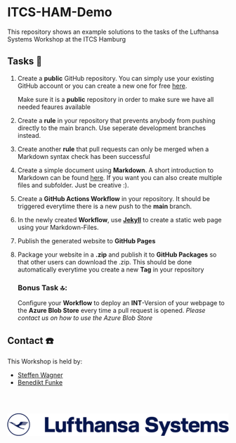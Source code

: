 # ITCS-HAM-Demo
This repository shows an example solutions to the tasks of the Lufthansa Systems Workshop at the ITCS Hamburg

## Tasks :rocket:

1. Create a **public** GitHub repository. You can simply use your existing GitHub account or you can create a new one for free [here](https://github.com/signup). </p>
Make sure it is a **public** repository in order to make sure we have all needed feaures available</p>
2. Create a **rule** in your repository that prevents anybody from pushing directly to the main branch. Use seperate development branches instead.</p>
3. Create another **rule** that pull requests can only be merged when a Markdown syntax check has been successful</p>
4. Create a simple document using **Markdown**. A short introduction to Markdown can be found [here](https://www.markdownguide.org/basic-syntax/). If you want you can also create multiple files and subfolder. Just be creative :).</p>
5. Create a **GitHub Actions Workflow** in your repository. It should be triggered everytime there is a new push to the **main** branch.</p>
6. In the newly created **Workflow**, use **[Jekyll](https://jekyllrb.com/docs/continuous-integration/github-actions/)** to create a static web page using your Markdown-Files.</p>
7. Publish the generated website to **GitHub Pages**</p>
8. Package your website in a **.zip** and publish it to **GitHub Packages** so that other users can download the .zip. This should be done automatically everytime you create a new **Tag** in your repository</p>
    ### **Bonus Task :top::**
    Configure your **Workflow** to deploy an **INT**-Version of your webpage to the **Azure Blob Store** every time a pull request is opened. *Please contact us on how to use the Azure Blob Store*

## Contact :phone:

This Workshop is held by:

* [Steffen Wagner](https://github.com/wagnst)
* [Benedikt Funke](https://github.com/benfu99/)

&nbsp;  
&nbsp;  

[![lhsystems](/img/lh_lufthansa_systems_1lin_blue_RGB.png)](https://www.lhsystems.com/)